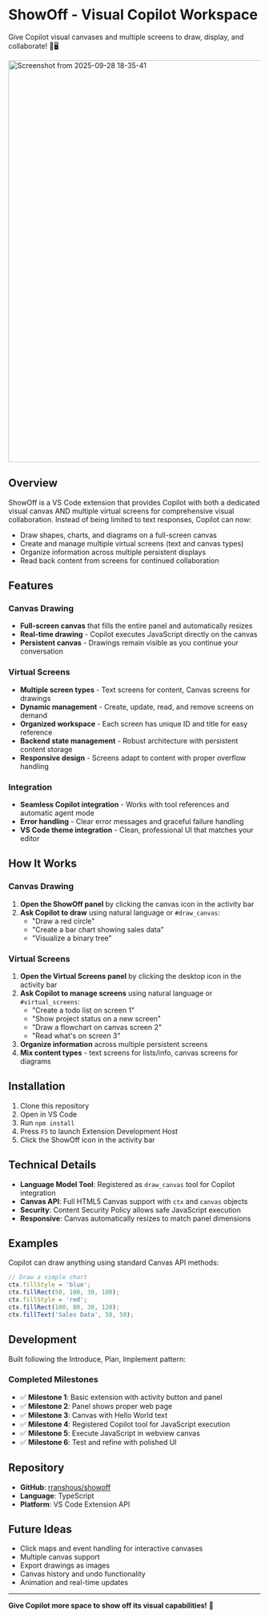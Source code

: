 # ShowOff - Visual Copilot Workspace

Give Copilot visual canvases and multiple screens to draw, display, and collaborate! 🎨🖥️

<img width="1966" height="803" alt="Screenshot from 2025-09-28 18-35-41" src="https://github.com/user-attachments/assets/7128ee5a-f45c-481e-ab9a-5e65005ec3d5" />

## Overview

ShowOff is a VS Code extension that provides Copilot with both a dedicated visual canvas AND multiple virtual screens for comprehensive visual collaboration. Instead of being limited to text responses, Copilot can now:

- Draw shapes, charts, and diagrams on a full-screen canvas  
- Create and manage multiple virtual screens (text and canvas types)
- Organize information across multiple persistent displays
- Read back content from screens for continued collaboration

## Features

### Canvas Drawing
- **Full-screen canvas** that fills the entire panel and automatically resizes
- **Real-time drawing** - Copilot executes JavaScript directly on the canvas
- **Persistent canvas** - Drawings remain visible as you continue your conversation

### Virtual Screens  
- **Multiple screen types** - Text screens for content, Canvas screens for drawings
- **Dynamic management** - Create, update, read, and remove screens on demand
- **Organized workspace** - Each screen has unique ID and title for easy reference
- **Backend state management** - Robust architecture with persistent content storage
- **Responsive design** - Screens adapt to content with proper overflow handling

### Integration
- **Seamless Copilot integration** - Works with tool references and automatic agent mode
- **Error handling** - Clear error messages and graceful failure handling  
- **VS Code theme integration** - Clean, professional UI that matches your editor

## How It Works

### Canvas Drawing
1. **Open the ShowOff panel** by clicking the canvas icon in the activity bar  
2. **Ask Copilot to draw** using natural language or `#draw_canvas`:
   - "Draw a red circle"
   - "Create a bar chart showing sales data"
   - "Visualize a binary tree"

### Virtual Screens
1. **Open the Virtual Screens panel** by clicking the desktop icon in the activity bar
2. **Ask Copilot to manage screens** using natural language or `#virtual_screens`:
   - "Create a todo list on screen 1"
   - "Show project status on a new screen"  
   - "Draw a flowchart on canvas screen 2"
   - "Read what's on screen 3"
3. **Organize information** across multiple persistent screens
4. **Mix content types** - text screens for lists/info, canvas screens for diagrams

## Installation

1. Clone this repository
2. Open in VS Code
3. Run `npm install`
4. Press `F5` to launch Extension Development Host
5. Click the ShowOff icon in the activity bar

## Technical Details

- **Language Model Tool**: Registered as `draw_canvas` tool for Copilot integration
- **Canvas API**: Full HTML5 Canvas support with `ctx` and `canvas` objects
- **Security**: Content Security Policy allows safe JavaScript execution
- **Responsive**: Canvas automatically resizes to match panel dimensions

## Examples

Copilot can draw anything using standard Canvas API methods:

```javascript
// Draw a simple chart
ctx.fillStyle = 'blue';
ctx.fillRect(50, 100, 30, 100);
ctx.fillStyle = 'red';
ctx.fillRect(100, 80, 30, 120);
ctx.fillText('Sales Data', 50, 50);
```

## Development

Built following the Introduce, Plan, Implement pattern:

### Completed Milestones
- ✅ **Milestone 1**: Basic extension with activity button and panel
- ✅ **Milestone 2**: Panel shows proper web page
- ✅ **Milestone 3**: Canvas with Hello World text
- ✅ **Milestone 4**: Registered Copilot tool for JavaScript execution
- ✅ **Milestone 5**: Execute JavaScript in webview canvas
- ✅ **Milestone 6**: Test and refine with polished UI

## Repository

- **GitHub**: [rranshous/showoff](https://github.com/rranshous/showoff)
- **Language**: TypeScript
- **Platform**: VS Code Extension API

## Future Ideas

- Click maps and event handling for interactive canvases
- Multiple canvas support
- Export drawings as images
- Canvas history and undo functionality
- Animation and real-time updates

---

**Give Copilot more space to show off its visual capabilities!** 🚀
